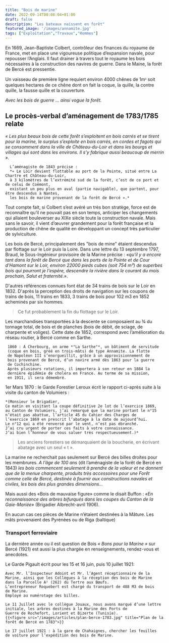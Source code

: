 ```yaml
---
title: "Bois de marine"
date: 2022-09-14T00:08:04+01:00
draft: false
description: "Les bateaux naissent en forêt"
featured_image: '/images/annamite.jpg'
tags: ["Exploitation","Travaux","Hommes"]
---
```


En 1669, Jean-Baptiste Colbert, contrôleur des finances du royaume de France, met en place une vigoureuse
politique d’expansion navale, pour repousser l’Anglais. Il faut drainer à travers tout le royaume les bois
nécessaires à la construction des navires de guerre. Dans le Maine, la forêt de Bercé est pressentie. 

Un vaisseau de première ligne requiert environ 4000 chênes de 1mᶟ soit quelques hectares de ce chêne 
dont on fait la coque, la quille, la contre quille, la fausse quille et la couverture. 

*Avec les bois de guerre  … ainsi vogue la forêt.*

## Le procès-verbal d’aménagement de 1783/1785 relate
*« Les plus beaux bois de cette forêt s’exploitent en bois carrés et se tirent pour la marine,
le surplus s’exploite en bois carrés, en cordes et fagots qui se consomment dans la ville 
de Château-du-Loir et dans les bourgs et villages qui sont dans les environs. 
Il s’y fabrique aussi beaucoup de merrin ».*

      L’aménagiste de 1843 précise :
      *« Le Loir devient flottable au port de la Pointe, situé entre La Chartre et Château-du-Loir, 
      à 3 kilomètres de l’extrémité sud de la forêt, c’est de ce port et de celui de Coëmont, 
      existant un peu plus en aval (partie navigable), que partent, pour être descendus à Nantes, 
      les bois de marine provenant de la forêt de Bercé ».*

Tout compte fait, si Colbert s’est avéré un très bon stratège, force est de reconnaître qu’il ne
pouvait pas en son temps, anticiper les changements qui allaient bouleverser au XIXe siècle 
toute la construction navale. Mais sans le savoir, il vient d’œuvrer grandement
pour la forêt française et la production de chêne de qualité en développant
un concept très particulier de sylviculture.


Les bois de Bercé, principalement des "bois de mine" étaient descendus par flottage sur le Loir puis la Loire.
Dans une lettre du 13 septembre 1797, Braud, le Sous-Ingénieur provisoire de la Marine précise :
*«qu'il y a encore tant dans la forêt de Bercé que dans les ports de la Pointe et de Cour d'Hamont sur le Loir,
environ 22000 pieds cubes (soit 754 m³) de superbes bois qui pourront je l'espère, descendre la rivière dans
le courant du mois prochain, Salut et fraternité.»*.

D'autres références connues font état de 34 trains de bois sur le Loir en 1832.
D'après la perception des droits de navigation sur les coupons de trains de bois, 11 trains en 1833, 
3 trains de bois pour 102 m3 en 1852 acheminés par six hommes.
 
> Ce fut probablement la fin du flottage sur le Loir.

Les marchandises transportées à la descente se composaient au ¾ du tonnage total, de bois et de planches
(bois de débit, de sciage, de charpente et voliges).
Cette date de 1852, correspond avec l’amélioration du réseau routier, à Bercé comme en Sarthe.

     1860 : À Cherbourg, on arme *"La Sarthe"*, un bâtiment de servitude
     (coque en bois, gréé en trois-mâts) de type Annamite. La flotte 
     de Napoléon III s’enorgueillit, grâce à un approvisionnement de
     bois provenant de Bercé, d’un navire armé dès 1863 pour la guerre
     de Cochinchine.
     Après plusieurs rotations, il importera à son retour en 1884 la
     dernière épidémie de choléra en France. Au terme de sa mission,
     en 1911, il sera démembré.


1er Mars 1870 : le Garde Forestier Leroux écrit le rapport ci-après suite à la visite du canton de Volumiers :

    *(Monsieur le Brigadier,
    Ce matin en visitant la coupe définitive 2e lot de l’exercice 1869,
    au Canton de Volumiers, j’ai remarqué que la marine portant le n°15
    n’était pas abattue, l’article 45 du Cahier des Charges de
    l’exercice 1869 en prescrit l’abatage à la date de aujourd’hui.
    Le n°12 qui a été renversé par le vent, n’est pas ébranché.
    J’ai cru urgent de porter ces faits à votre connaissance.
    J’ai bien l’honneur de vous saluer très respectueusement.)*

> Les anciens forestiers se démarquaient de la boucherie, en écrivant abatage avec un seul « t ».

La marine ne recherchait pas seulement sur Bercé des billes droites pour les membrures.
*A l’âge de 100 ans* (dit l’aménagiste de la forêt de Bercé en 1843) *les bois commencent seulement 
à prendre de la valeur et ne donnent que de la menue charpente, produits très accessoires pour une 
Forêt comme celle de Bercé, destinée à fournir aux constructions navales et civiles, les bois des plus 
grandes dimensions...*

Mais aussi des «Bois de mauvaise figure» comme le disait Buffon :
*«En reconnaissance des arbres bifurqués dans les coupes du Canton de la Gaie-Mariée»* 
(Brigadier Albrecht-avril 1906).

En aucun cas ces pièces de Marine n’étaient destinées à la Mâture.
Les mâts provenaient des Pyrénées ou de Riga (baltique)
     

### Transport ferroviaire

La dernière année ou il est question de Bois *« Bons pour la Marine »* sur Bercé (1921) est aussi
la plus chargée en renseignements, rendez-vous et anecdotes.

Le Garde Pigault écrit pour les 15 et 16 juin, puis 10 juillet 1921:

    Avec Mr. l’Inspecteur Adoint et Mr. l’Agent réceptionnaire de la
    Marine, ainsi que les Collègues à la réception des bois de Marine
    dans la Parcelle A² (262) du Tertre aux Bœufs.
    L’entrepreneur Roquebert est chargé du transport de 488 M3 de bois
    de Marine.
    Employé au numérotage des billes.

    Le 11 Juillet avec le collègue Jouaux, nous avons marqué d’une lettre
    initiale, les arbres destinés à la Marine des Ports de
    Guerre de Rochefort, Lorient et Bizerte (Tunisie).
    {{<figure src="/images/articles/plan-berce-1783.jpg" title="Plan de la forêt de Bercé en 1783">}}

    Le 17 juillet 1921 : à la gare de Chahaignes, chercher les feuilles
    de voiture pour l’expédition des bois de Marine.
